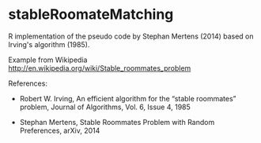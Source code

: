 stableRoomateMatching
=====================

R implementation of the pseudo code by Stephan Mertens (2014) based on Irving's algorithm (1985).


Example from Wikipedia 
http://en.wikipedia.org/wiki/Stable_roommates_problem

References:

* Robert W. Irving, An efficient algorithm for the “stable roommates” problem, Journal of Algorithms, Vol. 6, Issue 4,  1985

* Stephan Mertens, Stable Roommates Problem with Random Preferences, arXiv, 2014

